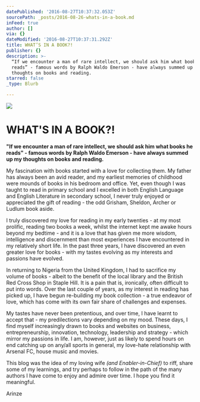 ```yaml
---
datePublished: '2016-08-27T10:37:32.053Z'
sourcePath: _posts/2016-08-26-whats-in-a-book.md
inFeed: true
author: []
via: {}
dateModified: '2016-08-27T10:37:31.292Z'
title: WHAT’S IN A BOOK?!
publisher: {}
description: >-
  “If we encounter a man of rare intellect, we should ask him what books he
  reads” - famous words by Ralph Waldo Emerson - have always summed up my
  thoughts on books and reading.
starred: false
_type: Blurb

---
```

![](https://the-grid-user-content.s3-us-west-2.amazonaws.com/a127f89d-6df7-45a9-8bb1-5de23e20c4e7.jpg)

# **WHAT'S IN A BOOK?!**

**"If we encounter a man of rare intellect, we should ask him what books he reads" - famous words by Ralph Waldo Emerson - have always summed up my thoughts on books and reading.**

My fascination with books started with a love for collecting them. My father has always been an avid reader, and my earliest memories of childhood were mounds of books in his bedroom and office. Yet, even though I was taught to read in primary school and I excelled in both English Language and English Literature in secondary school, I never truly enjoyed or appreciated the gift of reading - the odd Grisham, Sheldon, Archer or Ludlum book aside.

I truly discovered my love for reading in my early twenties - at my most prolific, reading two books a week, whilst the internet kept me awake hours beyond my bedtime - and it is a love that has given me more wisdom, intelligence and discernment than most experiences I have encountered in my relatively short life. In the past three years, I have discovered an even greater love for books - with my tastes evolving as my interests and passions have evolved.

In returning to Nigeria from the United Kingdom, I had to sacrifice my volume of books - albeit to the benefit of the local library and the British Red Cross Shop in Staple Hill. It is a pain that is, ironically, often difficult to put into words. Over the last couple of years, as my interest in reading has picked up, I have begun re-building my book collection - a true endeavor of love, which has come with its own fair share of challenges and expenses.

My tastes have never been pretentious, and over time, I have learnt to accept that - my predilections vary depending on my mood. These days, I find myself increasingly drawn to books and websites on business, entrepreneurship, innovation, technology, leadership and strategy - which mirror my passions in life. I am, however, just as likely to spend hours on end catching up on any/all sports in general, my love-hate relationship with Arsenal FC, house music and movies.

This blog was the idea of my loving wife _(and Enabler-in-Chief)_ to riff, share some of my learnings, and try perhaps to follow in the path of the many authors I have come to enjoy and admire over time. I hope you find it meaningful.

Arinze